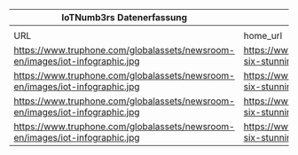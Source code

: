 |IoTNumb3rs Datenerfassung|||||||||||
| ---- | ---- | ---- | ---- | ---- | ---- | ---- | ---- | ---- | ---- | ---- |
||||||||||||
|URL|home_url|filename|device_class|device_count|market_class|market_volume|prognosis_year|publication_year|authorship_class|Dropbox folder|
|https://www.truphone.com/globalassets/newsroom-en/images/iot-infographic.jpg|https://www.truphone.com/about/newsroom/infographic-six-stunning-iot-statistics-for-2017/|file8_iot-infographic.jpg|generic IoT|28000000000|||2021|2017|company|marielledemuth/20181105-2100|
|https://www.truphone.com/globalassets/newsroom-en/images/iot-infographic.jpg|https://www.truphone.com/about/newsroom/infographic-six-stunning-iot-statistics-for-2017/|file8_iot-infographic.jpg|||IIoT profit|1.42E+13|2030|2017|company||
|https://www.truphone.com/globalassets/newsroom-en/images/iot-infographic.jpg|https://www.truphone.com/about/newsroom/infographic-six-stunning-iot-statistics-for-2017/|file8_iot-infographic.jpg|||manufacturing invest|70000000000|2020|2017|company||
|https://www.truphone.com/globalassets/newsroom-en/images/iot-infographic.jpg|https://www.truphone.com/about/newsroom/infographic-six-stunning-iot-statistics-for-2017/|file8_iot-infographic.jpg|||smart home worth|60000000000|2020|2017|company||
